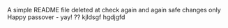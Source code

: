 A simple README file
deleted at
check again
and again
safe changes only
Happy passover - yay!
??
kjldsgf
hgdjgfd
